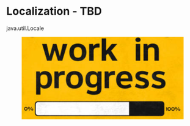 # Localization - TBD

java.util.Locale

<figure><img src="../../../.gitbook/assets/image (251).png" alt=""><figcaption></figcaption></figure>
